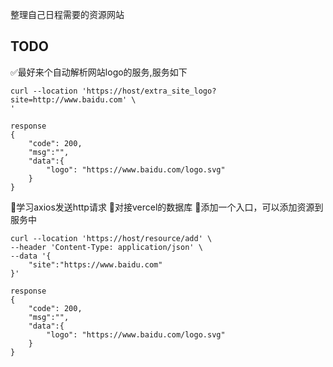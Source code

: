 整理自己日程需要的资源网站



## TODO
✅最好来个自动解析网站logo的服务,服务如下
```
curl --location 'https://host/extra_site_logo?site=http://www.baidu.com' \
'

response
{
    "code": 200,
    "msg":"",
    "data":{
        "logo": "https://www.baidu.com/logo.svg"
    }
}
```
🔄学习axios发送http请求
🔄对接vercel的数据库
🔄添加一个入口，可以添加资源到服务中
```
curl --location 'https://host/resource/add' \
--header 'Content-Type: application/json' \
--data '{
    "site":"https://www.baidu.com"
}'

response
{
    "code": 200,
    "msg":"",
    "data":{
        "logo": "https://www.baidu.com/logo.svg"
    }
}
```
